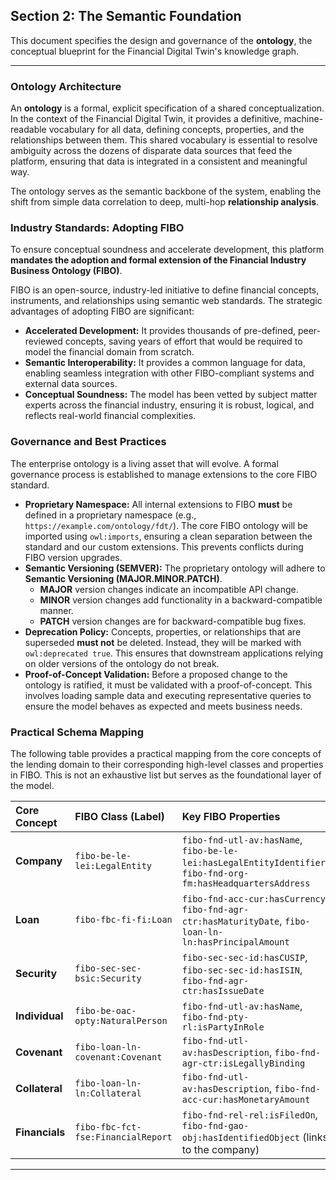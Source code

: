 ## Section 2: The Semantic Foundation

This document specifies the design and governance of the **ontology**, the conceptual blueprint for the Financial Digital Twin's knowledge graph.

---

### Ontology Architecture

An **ontology** is a formal, explicit specification of a shared conceptualization. In the context of the Financial Digital Twin, it provides a definitive, machine-readable vocabulary for all data, defining concepts, properties, and the relationships between them. This shared vocabulary is essential to resolve ambiguity across the dozens of disparate data sources that feed the platform, ensuring that data is integrated in a consistent and meaningful way.

The ontology serves as the semantic backbone of the system, enabling the shift from simple data correlation to deep, multi-hop **relationship analysis**.

### Industry Standards: Adopting FIBO

To ensure conceptual soundness and accelerate development, this platform **mandates the adoption and formal extension of the Financial Industry Business Ontology (FIBO)**.

FIBO is an open-source, industry-led initiative to define financial concepts, instruments, and relationships using semantic web standards. The strategic advantages of adopting FIBO are significant:

*   **Accelerated Development:** It provides thousands of pre-defined, peer-reviewed concepts, saving years of effort that would be required to model the financial domain from scratch.
*   **Semantic Interoperability:** It provides a common language for data, enabling seamless integration with other FIBO-compliant systems and external data sources.
*   **Conceptual Soundness:** The model has been vetted by subject matter experts across the financial industry, ensuring it is robust, logical, and reflects real-world financial complexities.

### Governance and Best Practices

The enterprise ontology is a living asset that will evolve. A formal governance process is established to manage extensions to the core FIBO standard.

*   **Proprietary Namespace:** All internal extensions to FIBO **must** be defined in a proprietary namespace (e.g., `https://example.com/ontology/fdt/`). The core FIBO ontology will be imported using `owl:imports`, ensuring a clean separation between the standard and our custom extensions. This prevents conflicts during FIBO version upgrades.
*   **Semantic Versioning (SEMVER):** The proprietary ontology will adhere to **Semantic Versioning (MAJOR.MINOR.PATCH)**.
    *   **MAJOR** version changes indicate an incompatible API change.
    *   **MINOR** version changes add functionality in a backward-compatible manner.
    *   **PATCH** version changes are for backward-compatible bug fixes.
*   **Deprecation Policy:** Concepts, properties, or relationships that are superseded **must not** be deleted. Instead, they will be marked with `owl:deprecated true`. This ensures that downstream applications relying on older versions of the ontology do not break.
*   **Proof-of-Concept Validation:** Before a proposed change to the ontology is ratified, it must be validated with a proof-of-concept. This involves loading sample data and executing representative queries to ensure the model behaves as expected and meets business needs.

### Practical Schema Mapping

The following table provides a practical mapping from the core concepts of the lending domain to their corresponding high-level classes and properties in FIBO. This is not an exhaustive list but serves as the foundational layer of the model.

| **Core Concept** | **FIBO Class (Label)**                                    | **Key FIBO Properties**                                                                                                                              |
| :--------------- | :-------------------------------------------------------- | :------------------------------------------------------------------------------------------------------------------------------------------------- |
| **Company**      | `fibo-be-le-lei:LegalEntity`                              | `fibo-fnd-utl-av:hasName`, `fibo-be-le-lei:hasLegalEntityIdentifier`, `fibo-fnd-org-fm:hasHeadquartersAddress`                                       |
| **Loan**         | `fibo-fbc-fi-fi:Loan`                                     | `fibo-fnd-acc-cur:hasCurrency`, `fibo-fnd-agr-ctr:hasMaturityDate`, `fibo-loan-ln-ln:hasPrincipalAmount`                                              |
| **Security**     | `fibo-sec-sec-bsic:Security`                              | `fibo-sec-sec-id:hasCUSIP`, `fibo-sec-sec-id:hasISIN`, `fibo-fnd-agr-ctr:hasIssueDate`                                                               |
| **Individual**   | `fibo-be-oac-opty:NaturalPerson`                          | `fibo-fnd-utl-av:hasName`, `fibo-fnd-pty-rl:isPartyInRole`                                                                                           |
| **Covenant**     | `fibo-loan-ln-covenant:Covenant`                          | `fibo-fnd-utl-av:hasDescription`, `fibo-fnd-agr-ctr:isLegallyBinding`                                                                                |
| **Collateral**   | `fibo-loan-ln-ln:Collateral`                              | `fibo-fnd-utl-av:hasDescription`, `fibo-fnd-acc-cur:hasMonetaryAmount`                                                                               |
| **Financials**   | `fibo-fbc-fct-fse:FinancialReport`                        | `fibo-fnd-rel-rel:isFiledOn`, `fibo-fnd-gao-obj:hasIdentifiedObject` (links to the company)                                                          |

---
